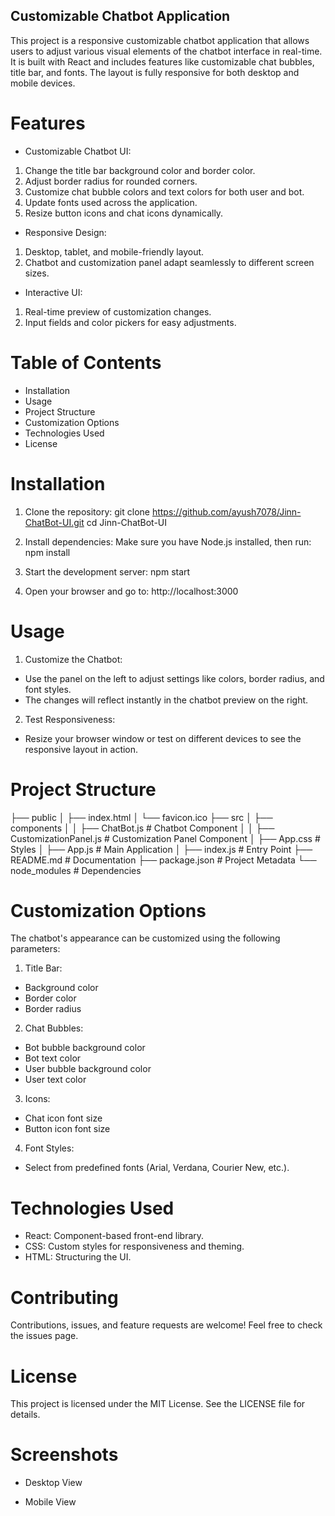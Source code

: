 ## Customizable Chatbot Application
This project is a responsive customizable chatbot application that allows users to adjust various visual elements of the chatbot interface in real-time. It is built with React and includes features like customizable chat bubbles, title bar, and fonts. The layout is fully responsive for both desktop and mobile devices.

# Features
- Customizable Chatbot UI:

1. Change the title bar background color and border color.
2. Adjust border radius for rounded corners.
3. Customize chat bubble colors and text colors for both user and bot.
4. Update fonts used across the application.
5. Resize button icons and chat icons dynamically.

- Responsive Design:
1. Desktop, tablet, and mobile-friendly layout.
2. Chatbot and customization panel adapt seamlessly to different screen sizes.

- Interactive UI:
1. Real-time preview of customization changes.
2. Input fields and color pickers for easy adjustments.


# Table of Contents
- Installation
- Usage
- Project Structure
- Customization Options
- Technologies Used
- License


# Installation
1. Clone the repository:
git clone https://github.com/ayush7078/Jinn-ChatBot-UI.git
cd Jinn-ChatBot-UI

2. Install dependencies: Make sure you have Node.js installed, then run:
npm install

3. Start the development server:
npm start

4. Open your browser and go to:
http://localhost:3000

# Usage
1. Customize the Chatbot:
- Use the panel on the left to adjust settings like colors, border radius, and font styles.
- The changes will reflect instantly in the chatbot preview on the right.

2. Test Responsiveness:
- Resize your browser window or test on different devices to see the responsive layout in action.


# Project Structure
├── public
│   ├── index.html
│   └── favicon.ico
├── src
│   ├── components
│   │   ├── ChatBot.js          # Chatbot Component
│   │   ├── CustomizationPanel.js # Customization Panel Component
│   ├── App.css                 # Styles
│   ├── App.js                  # Main Application
│   ├── index.js                # Entry Point
├── README.md                   # Documentation
├── package.json                # Project Metadata
└── node_modules                # Dependencies


# Customization Options
The chatbot's appearance can be customized using the following parameters:

1. Title Bar:
- Background color
- Border color
- Border radius

2. Chat Bubbles:
- Bot bubble background color
- Bot text color
- User bubble background color
- User text color

3. Icons:
- Chat icon font size
- Button icon font size

4. Font Styles:
- Select from predefined fonts (Arial, Verdana, Courier New, etc.).

# Technologies Used
- React: Component-based front-end library.
- CSS: Custom styles for responsiveness and theming.
- HTML: Structuring the UI.

# Contributing
Contributions, issues, and feature requests are welcome!
Feel free to check the issues page.

# License
This project is licensed under the MIT License. See the LICENSE file for details.

# Screenshots
- Desktop View

- Mobile View

